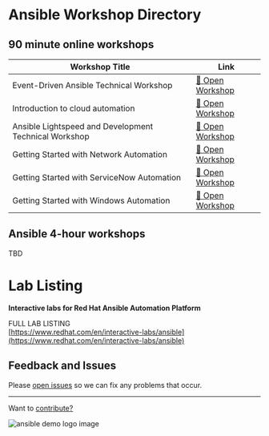 # Ansible Workshop Directory

## 90 minute online workshops

| Workshop Title  | Link |
|---|---|
| Event-Driven Ansible Technical Workshop | [🔬 Open Workshop](./webpages/eda.md) |
| Introduction to cloud automation | [🔬 Open Workshop](./webpages/ansible-cloud-lab) |
| Ansible Lightspeed and Development Technical Workshop | [🔬 Open Workshop](./webpages/lightspeed.md) |
| Getting Started with Network Automation | [🔬 Open Workshop](./webpages/network.md) |
| Getting Started with ServiceNow Automation | [🔬 Open Workshop](./webpages/servicenow.md) |
| Getting Started with Windows Automation | [🔬 Open Workshop](./webpages/windows.md) |

## Ansible 4-hour workshops

TBD

# Lab Listing

**Interactive labs for Red Hat Ansible Automation Platform**

FULL LAB LISTING
<br>
[https://www.redhat.com/en/interactive-labs/ansible](https://www.redhat.com/en/interactive-labs/ansible)

## Feedback and Issues

Please [open issues](https://github.com/ansible/instruqt/issues/new) so we can fix any problems that occur.




<hr>

Want to [contribute?](docs/contribute.md)

![ansible demo logo image](assets/ansible-demo.png)

